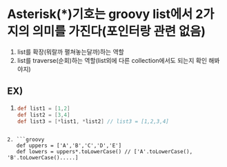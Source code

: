 # Asterisk(*)기호는 groovy list에서 2가지의 의미를 가진다(포인터랑 관련 없음)
1. list를 확장(뭐랄까 펼쳐놓는달까)하는 역할
2. list를 traverse(순회)하는 역할(list외에 다른 collection에서도 되는지 확인 해봐야지)

## EX)
1. ```groovy
   def list1 = [1,2]
   def list2 = [3,4]
   def list3 = [*list1, *list2] // list3 = [1,2,3,4]
```

2. ```groovy
   def uppers = ['A','B','C','D','E']
   def lowers = uppers*.toLowerCase() // ['A'.toLowerCase(), 'B'.toLowerCase().....]
   ```
